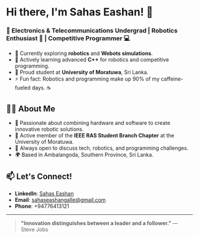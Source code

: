 # Hi there, I'm Sahas Eashan! 👋

### 🌟 Electronics & Telecommunications Undergrad | Robotics Enthusiast 🤖 | Competitive Programmer 💻

- 🔭 Currently exploring **robotics** and **Webots simulations**.
- 🌱 Actively learning advanced **C++** for robotics and competitive programming.
- 🏫 Proud student at **University of Moratuwa**, Sri Lanka.
- ⚡ Fun fact: Robotics and programming make up 90% of my caffeine-fueled days. ☕

## 👨‍💻 About Me
- 🚀 Passionate about combining hardware and software to create innovative robotic solutions.
- 🤖 Active member of the **IEEE RAS Student Branch Chapter** at the University of Moratuwa.
- 💬 Always open to discuss tech, robotics, and programming challenges.
- 🌍 Based in Ambalangoda, Southern Province, Sri Lanka.

## 📫 Let's Connect!
- **LinkedIn**: [Sahas Eashan](https://linkedin.com/in/your-linkedin-url)
- **Email**: sahaseashangalle@gmail.com
- **Phone**: +94776413121

---
> **"Innovation distinguishes between a leader and a follower."** — Steve Jobs
